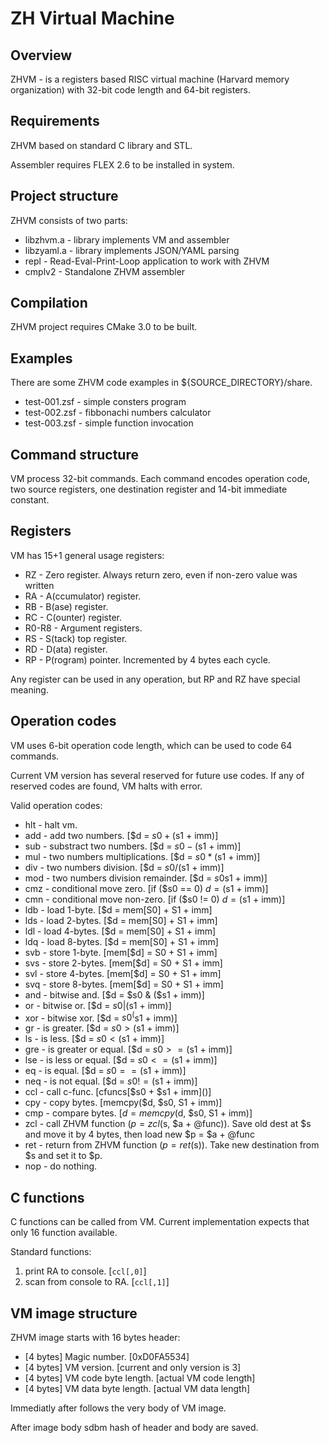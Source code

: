 ZH Virtual Machine
==================

Overview
--------

ZHVM - is a registers based RISC virtual machine (Harvard memory organization) with 32-bit code length
and 64-bit registers. 


Requirements
------------

ZHVM based on standard C library and STL.

Assembler requires FLEX 2.6 to be installed in system.

Project structure
-----------------

ZHVM consists of two parts:

* libzhvm.a - library implements VM and assembler
* libzyaml.a - library implements JSON/YAML parsing
* repl - Read-Eval-Print-Loop application to work with ZHVM 
* cmplv2 - Standalone ZHVM assembler

Compilation
-----------

ZHVM project requires CMake 3.0 to be built.

Examples
--------

There are some ZHVM code examples in ${SOURCE_DIRECTORY}/share.

* test-001.zsf - simple consters program
* test-002.zsf - fibbonachi numbers calculator
* test-003.zsf - simple function invocation 

Command structure
-----------------

VM process 32-bit commands. Each command encodes operation code, two source 
registers, one destination register and 14-bit immediate constant.

Registers
---------

VM has 15+1 general usage registers:

* RZ - Zero register. Always return zero, even if non-zero value was written
* RA - A(ccumulator) register.
* RB - B(ase) register.
* RC - C(ounter) register.
* R0-R8 - Argument registers.
* RS - S(tack) top register.
* RD - D(ata) register.
* RP - P(rogram) pointer. Incremented by 4 bytes each cycle.

Any register can be used in any operation, but RP and RZ have special meaning.

Operation codes
---------------

VM uses 6-bit operation code length, which can be used to code 64 commands.

Current VM version has several reserved for future use codes. If any of reserved
codes are found, VM halts with error.

Valid operation codes:

* hlt - halt vm.
* add - add two numbers. [$d = $s0 + ($s1 + imm)]
* sub - substract two numbers. [$d = $s0 - ($s1 + imm)]
* mul - two numbers multiplications. [$d = $s0 * ($s1 + imm)]
* div - two numbers division. [$d = $s0 / ($s1 + imm)]
* mod - two numbers division remainder. [$d = $s0 % ($s1 + imm)]
* cmz - conditional move zero. [if ($s0 == 0) $d = ($s1 + imm)]
* cmn - conditional move non-zero. [if ($s0 != 0) $d = ($s1 + imm)]
* ldb - load 1-byte.  [$d = mem[S0] + S1 + imm] 
* lds - load 2-bytes. [$d = mem[S0] + S1 + imm] 
* ldl - load 4-bytes. [$d = mem[S0] + S1 + imm]
* ldq - load 8-bytes. [$d = mem[S0] + S1 + imm]
* svb - store 1-byte. [mem[$d] = S0 + S1 + imm]
* svs - store 2-bytes. [mem[$d] = S0 + S1 + imm]
* svl - store 4-bytes. [mem[$d] = S0 + S1 + imm]
* svq - store 8-bytes. [mem[$d] = S0 + S1 + imm]
* and - bitwise and. [$d = $s0 & ($s1 + imm)]
* or  - bitwise or. [$d = $s0 | ($s1 + imm)]
* xor - bitwise xor. [$d = $s0 ^ ($s1 + imm)]
* gr - is greater. [$d = $s0 > ($s1 + imm)]
* ls - is less. [$d = $s0 < ($s1 + imm)]
* gre - is greater or equal. [$d = $s0 >= ($s1 + imm)]
* lse - is less or equal. [$d = $s0 <= ($s1 + imm)]
* eq - is equal. [$d = $s0 == ($s1 + imm)]
* neq - is not equal. [$d = $s0 != ($s1 + imm)]
* ccl - call c-func. [cfuncs[$s0 + $s1 + imm]\(\)]
* cpy - copy bytes. [memcpy($d, $s0, S1 + imm)]
* cmp - compare bytes. [$d = memcpy($d, $s0, S1 + imm)]
* zcl - call ZHVM function ($p = zcl($s, $a + @func)). Save old dest at $s and move it by 4 bytes, then load new $p = $a + @func
* ret - return from ZHVM function ($p = ret($s)). Take new destination from $s and set it to $p.
* nop - do nothing.

C functions
-----------

C functions can be called from VM. Current implementation expects that only 16 
function available.

Standard functions: 

1. print RA to console. [`ccl[,0]`]
2. scan from console to RA. [`ccl[,1]`]

VM image structure
------------------

ZHVM image starts with 16 bytes header:

* [4 bytes] Magic number. [0xD0FA5534] 
* [4 bytes] VM version. [current and only version is 3]
* [4 bytes] VM code byte length. [actual VM code length]
* [4 bytes] VM data byte length. [actual VM data length]

Immediatly after follows the very body of VM image.

After image body sdbm hash of header and body are saved.

